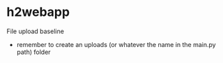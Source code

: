# h2webapp

File upload baseline
- remember to create an uploads (or whatever the name in the main.py path) folder
